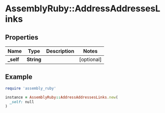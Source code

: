 # AssemblyRuby::AddressAddressesLinks

## Properties

| Name | Type | Description | Notes |
| ---- | ---- | ----------- | ----- |
| **_self** | **String** |  | [optional] |

## Example

```ruby
require 'assembly_ruby'

instance = AssemblyRuby::AddressAddressesLinks.new(
  _self: null
)
```

